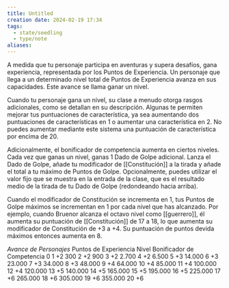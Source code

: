 ```yaml
---
title: Untitled
creation date: 2024-02-19 17:34
tags:
  - state/seedling
  - type/note
aliases:
---
```

A medida que tu personaje participa en aventuras y supera desafíos, gana experiencia, representada por los Puntos de Experiencia. Un personaje que llega a un determinado nivel
total de Puntos de Experiencia avanza en sus capacidades. Este avance se llama ganar un nivel.

Cuando tu personaje gana un nivel, su clase a menudo otorga rasgos adicionales, como se detallan en su descripción. Algunas te permiten mejorar tus puntuaciones de característica, ya sea aumentando dos puntuaciones de características en 1 o aumentar una característica en 2. No puedes aumentar mediante este sistema una puntuación de característica por encima de 20. 

Adicionalmente, el bonificador de competencia aumenta en ciertos niveles. Cada vez que ganas un nivel, ganas 1 Dado de Golpe adicional. Lanza el Dado de Golpe, añade tu modificador de [[Constitución]] a la tirada y añade el total a tu máximo de Puntos de Golpe. Opcionalmente, puedes utilizar el valor fijo que se muestra en la entrada de la clase, que es el resultado medio de la tirada de tu Dado de Golpe (redondeando hacia arriba).

Cuando el modificador de Constitución se incrementa en 1, tus Puntos de Golpe máximos se incrementan en 1 por cada nivel que has alcanzado. 
Por ejemplo, cuando Bruenor alcanza el octavo nivel como [[guerrero]], él aumenta su puntuación de [[Constitución]] de 17 a 18, lo que aumenta su modificador de Constitución de +3 a +4. Su puntuación de puntos devida máximos entonces aumenta en 8.


*Avance de Personajes*
Puntos de Experiencia        Nivel                Bonificador de Competencia
0                                              1                                        +2
300                                          2                                       +2
900                                          3                                       +2
2.700                                       4                                       +2
6.500                                       5                                       +3
14.000                                     6                                       +3
23.000                                     7                                       +3
34.000                                     8                                       +3
48.000                                     9                                       +4
64.000                                    10                                      +4
85.000                                     11                                      +4
100.000                                   12                                      +4
120.000                                   13                                      +5
140.000                                   14                                      +5
165.000                                   15                                       +5
195.000                                   16                                       +5
225.000                                   17                                       +6
265.000                                   18                                      +6
305.000                                   19                                      +6
355.000                                   20                                      +6